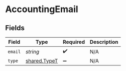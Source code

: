 # AccountingEmail


## Fields

| Field                                        | Type                                         | Required                                     | Description                                  |
| -------------------------------------------- | -------------------------------------------- | -------------------------------------------- | -------------------------------------------- |
| `email`                                      | *string*                                     | :heavy_check_mark:                           | N/A                                          |
| `type`                                       | [shared.TypeT](../../models/shared/typet.md) | :heavy_minus_sign:                           | N/A                                          |